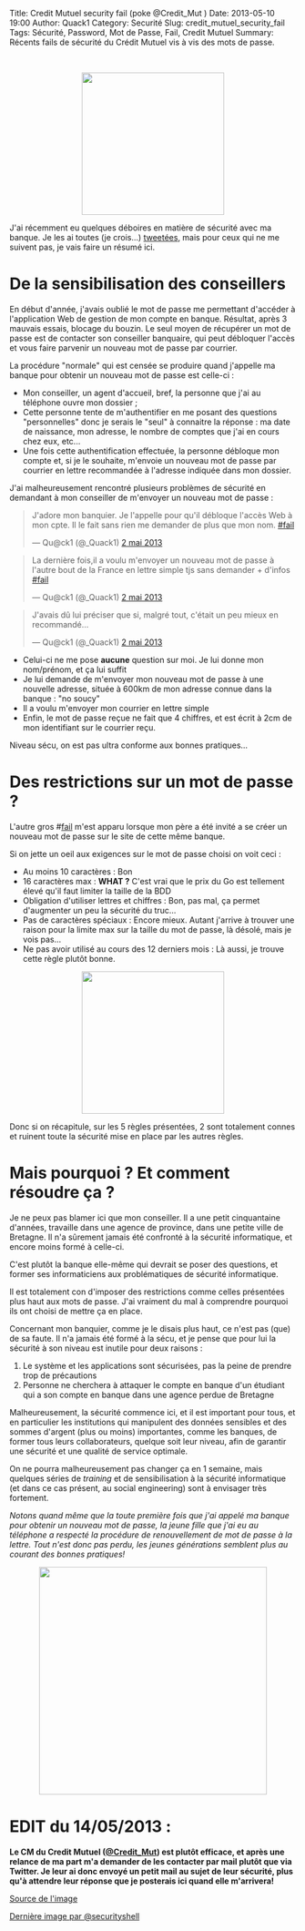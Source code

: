 Title: Credit Mutuel security fail (poke @Credit_Mut )
Date: 2013-05-10 19:00
Author: Quack1
Category: Securité
Slug: credit_mutuel_security_fail
Tags: Sécurité, Password, Mot de Passe, Fail, Credit Mutuel
Summary: Récents fails de sécurité du Crédit Mutuel vis à vis des mots de passe.

&nbsp;
<div align=center><img src="static/upload/i_can_haz_security.png" height="250" align=center /></div>

J'ai récemment eu quelques déboires en matière de sécurité avec ma banque. Je les ai toutes (je crois...) [tweetées](https://twitter.com/_Quack1 "Twitter @_Quack1"), mais pour ceux qui ne me suivent pas, je vais faire un résumé ici.

# De la sensibilisation des conseillers

En début d'année, j'avais oublié le mot de passe me permettant d'accéder à l'application Web de gestion de mon compte en banque. Résultat, après 3 mauvais essais, blocage du bouzin. Le seul moyen de récupérer un mot de passe est de contacter son conseiller banquaire, qui peut débloquer l'accès et vous faire parvenir un nouveau mot de passe par courrier.

La procédure "normale" qui est censée se produire quand j'appelle ma banque pour obtenir un nouveau mot de passe est celle-ci : 

- Mon conseiller, un agent d'accueil, bref, la personne que j'ai au téléphone ouvre mon dossier ;
- Cette personne tente de m'authentifier en me posant des questions "personnelles" donc je serais le "seul" à connaitre la réponse : ma date de naissance, mon adresse, le nombre de comptes que j'ai en cours chez eux, etc...
- Une fois cette authentification effectuée, la personne débloque mon compte et, si je le souhaite, m'envoie un nouveau mot de passe par courrier en lettre recommandée à l'adresse indiquée dans mon dossier.

J'ai malheureusement rencontré plusieurs problèmes de sécurité en demandant à mon conseiller de m'envoyer un nouveau mot de passe : 

<blockquote class="twitter-tweet" lang="fr"><p>J'adore mon banquier. Je l'appelle pour qu'il débloque l'accès Web à mon cpte. Il le fait sans rien me demander de plus que mon nom. <a href="https://twitter.com/search/%23fail">#fail</a></p>&mdash; Qu@ck1 (@_Quack1) <a href="https://twitter.com/_Quack1/status/329980404582977536">2 mai 2013</a></blockquote>
<blockquote class="twitter-tweet" lang="fr"><p>La dernière fois,il a voulu m'envoyer un nouveau mot de passe à l'autre bout de la France en lettre simple tjs sans demander + d'infos <a href="https://twitter.com/search/%23fail">#fail</a></p>&mdash; Qu@ck1 (@_Quack1) <a href="https://twitter.com/_Quack1/status/329980674205442049">2 mai 2013</a></blockquote>
<blockquote class="twitter-tweet" lang="fr"><p>J'avais dû lui préciser que si, malgré tout, c'était un peu mieux en recommandé…</p>&mdash; Qu@ck1 (@_Quack1) <a href="https://twitter.com/_Quack1/status/329980750487236608">2 mai 2013</a></blockquote>
<script async src="//platform.twitter.com/widgets.js" charset="utf-8"></script>

- Celui-ci ne me pose **aucune** question sur moi. Je lui donne mon nom/prénom, et ça lui suffit
- Je lui demande de m'envoyer mon nouveau mot de passe à une nouvelle adresse, située à 600km de mon adresse connue dans la banque : "no soucy"
- Il a voulu m'envoyer mon courrier en lettre simple
- Enfin, le mot de passe reçue ne fait que 4 chiffres, et est écrit à 2cm de mon identifiant sur le courrier reçu.

Niveau sécu, on est pas ultra conforme aux bonnes pratiques...

# Des restrictions sur un mot de passe ?

L'autre gros #[fail](/tags/Fail.html) m'est apparu lorsque mon père a été invité a se créer un nouveau mot de passe sur le site de cette même banque.

Si on jette un oeil aux exigences sur le mot de passe choisi on voit ceci :

- Au moins 10 caractères : Bon
- 16 caractères max : **WHAT ?** C'est vrai que le prix du Go est tellement élevé qu'il faut limiter la taille de la BDD
- Obligation d'utiliser lettres et chiffres : Bon, pas mal, ça permet d'augmenter un peu la sécurité du truc...
- Pas de caractères spéciaux : Encore mieux. Autant j'arrive à trouver une raison pour la limite max sur la taille du mot de passe, là désolé, mais je vois pas...
- Ne pas avoir utilisé au cours des 12 derniers mois : Là aussi, je trouve cette règle plutôt bonne.

<div align=center><a href="static/upload/passwd_cmb.jpeg"><img src="static/upload/passwd_cmb.jpeg" height="250" align="center"/></a></div>

Donc si on récapitule, sur les 5 règles présentées, 2 sont totalement connes et ruinent toute la sécurité mise en place par les autres règles.

# Mais pourquoi ? Et comment résoudre ça ?

Je ne peux pas blamer ici que mon conseiller. Il a une petit cinquantaine d'années, travaille dans une agence de province, dans une petite ville de Bretagne. Il n'a sûrement jamais été confronté à la sécurité informatique, et encore moins formé à celle-ci.

C'est plutôt la banque elle-même qui devrait se poser des questions, et former ses informaticiens aux problématiques de sécurité informatique.

Il est totalement con d'imposer des restrictions comme celles présentées plus haut aux mots de passe. J'ai vraiment du mal à comprendre pourquoi ils ont choisi de mettre ça en place.

Concernant mon banquier, comme je le disais plus haut, ce n'est pas (que) de sa faute. Il n'a jamais été formé à la sécu, et je pense que pour lui la sécurité à son niveau est inutile pour deux raisons : 

1. Le système et les applications sont sécurisées, pas la peine de prendre trop de précautions
2. Personne ne cherchera à attaquer le compte en banque d'un étudiant qui a son compte en banque dans une agence perdue de Bretagne

Malheureusement, la sécurité commence ici, et il est important pour tous, et en particulier les institutions qui manipulent des données sensibles et des sommes d'argent (plus ou moins) importantes, comme les banques, de former tous leurs collaborateurs, quelque soit leur niveau, afin de garantir une sécurité et une qualité de service optimale.

On ne pourra malheureusement pas changer ça en 1 semaine, mais quelques séries de _training_ et de sensibilisation à la sécurité informatique (et dans ce cas présent, au social engineering) sont à envisager très fortement.

_Notons quand même que la toute première fois que j'ai appelé ma banque pour obtenir un nouveau mot de passe, la jeune fille que j'ai eu au téléphone a respecté la procédure de renouvellement de mot de passe à la lettre. Tout n'est donc pas perdu, les jeunes générations semblent plus au courant des bonnes pratiques!_

<div align=center><a href="https://pbs.twimg.com/media/BJCWq33CQAA55EC.jpg:large"><img src="https://pbs.twimg.com/media/BJCWq33CQAA55EC.jpg:large" height="400" align="center"/></a></div>

# EDIT du 14/05/2013 :

**Le CM du Credit Mutuel ([@Credit_Mut](https://twitter.com/Credit_Mut)) est plutôt efficace, et après une relance de ma part m'a demander de les contacter par mail plutôt que via Twitter. Je leur ai donc envoyé un petit mail au sujet de leur sécurité, plus qu'à attendre leur réponse que je posterais ici quand elle m'arrivera!**

[Source de l'image](http://i.chzbgr.com/completestore/2009/2/11/128788721115436058.jpg)

[Dernière image par @securityshell](https://twitter.com/securityshell/status/328928436087308288/photo/1)